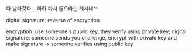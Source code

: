 다 날라갓다....하하 다시 들으라는 계시네^^

digital signature: reverse of encryption


encryption: use someone's puplic key, they verify using private key;
digital signature: someone sends you challenge, encrypt with private key and make signature -> someone verifies using public key


